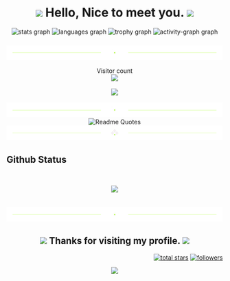 <h1 align="center">
  <img src="https://media.giphy.com/media/hvRJCLFzcasrR4ia7z/giphy.gif" width="28">
  Hello, Nice to meet you.
  <img src="https://media.giphy.com/media/hvRJCLFzcasrR4ia7z/giphy.gif" width="28">
</h1>

<div align="center">
  <img src="https://github-readme-stats.vercel.app/api?username=yamataku0518&hide_title=false&hide_rank=false&show_icons=true&include_all_commits=true&count_private=true&disable_animations=false&theme=dracula&locale=en&hide_border=false&order=1" height="150" alt="stats graph"  />
  <img src="https://github-readme-stats.vercel.app/api/top-langs?username=yamataku0518&locale=en&hide_title=false&layout=compact&card_width=320&langs_count=5&theme=dracula&hide_border=false&order=2" height="150" alt="languages graph"  />
  <img src="https://github-profile-trophy.vercel.app?username=yamataku0518&theme=dracula&column=-1&row=1&margin-w=8&margin-h=8&no-bg=false&no-frame=false&order=4" height="150" alt="trophy graph"  />
  <img src="https://github-readme-activity-graph.vercel.app/graph?username=yamataku0518&radius=16&theme=dracula&area=true&order=5&hide_border=false&hide_title=false" height="300" alt="activity-graph graph"  />
</div>

###

<div align="center">
  <img src="./divider2.png" alt="divider"/>
</div>

<p align="center"> 
  Visitor count<br>
  <img src="https://profile-counter.glitch.me/yamataku0518/count.svg" />
</p>

<p align="center">
  <a href="https://github.com/yamataku0518"><img src="https://readme-typing-svg.herokuapp.com/?lines=Senior%20FullStack%20Developer;7%2B%20years%20of%20development%20experience;Always%20learning%20new%20tech&font=Pacifico&center=true&width=650&height=120&color=58a6ff&vCenter=true&size=45%22"></a>
</p>
<div align="center">
  <img src="./divider2.png" alt="divider"/>
</div>

<div align="center">
  <img src="https://quotes-github-readme.vercel.app/api?type=horizontal&theme=dracula" alt="Readme Quotes"/>
</div> 
<div align="center">
  <img src="./divider1.png" alt="divider"/>
</div> 

<h2 align="left" id="macropower-tech">Github Status</h2>

<br />
<p align="center">
    <a href="https://github.com/yamataku0518"><img width="60%" src="https://github-readme-stats.vercel.app/api/top-langs/?username=yamataku0518&theme=dark&hide=html,css,cmake,scss,shell&layout=compact&langs_count=6&bg_color=ffffff&hide_title=true"></a>
</p>

<br />
<div align="center">
  <img src="./divider2.png" alt="divider"/>
</div>
 
 <h2 align="center">
    <img src='https://raw.githubusercontent.com/yamataku0518/yamataku0518/main/Assets/handshake.gif' width="100px" />
      Thanks for visiting my profile.
    <img src='https://raw.githubusercontent.com/yamataku0518/yamataku0518/main/Assets/handshake.gif' width="100px" />
  </h2>
<p align="right">
<a href="https://github.com/yamataku0518?tab=repositories&sort=stargazers">
    <img alt="total stars" title="Total stars on GitHub" src="https://custom-icon-badges.herokuapp.com/badge/dynamic/json?logo=star&color=55960c&labelColor=488207&label=Stars&style=for-the-badge&query=%24.stars&url=https://api.github-star-counter.workers.dev/user/yamataku0518"/></a>
<a href="https://github.com/yamataku0518?tab=followers">
    <img alt="followers" title="Follow me on Github" src="https://custom-icon-badges.herokuapp.com/github/followers/yamataku0518?color=236ad3&labelColor=1155ba&style=for-the-badge&logo=person-add&label=Follow&logoColor=white"/></a>
</p>
<p align="center">
  <img src="https://capsule-render.vercel.app/api?type=waving&color=gradient&height=65&section=footer"/>
</p>

</p>
